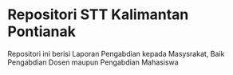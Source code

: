 # Repositori STT Kalimantan Pontianak
Repositori ini berisi Laporan Pengabdian kepada Masysrakat, Baik Pengabdian Dosen maupun Pengabdian Mahasiswa
